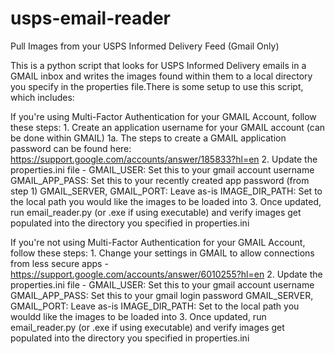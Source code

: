 # usps-email-reader
Pull Images from your USPS Informed Delivery Feed (Gmail Only)

This is a python script that looks for USPS Informed Delivery emails in a GMAIL inbox and writes the images found within them to a local directory you specify in the properties file.There is some setup to use this script, which includes:

If you're using Multi-Factor Authentication for your GMAIL Account, follow these steps:
	1.  Create an application username for your GMAIL account (can be done within GMAIL)
		1a. The steps to create a GMAIL application password can be found here:  https://support.google.com/accounts/answer/185833?hl=en 
	2. Update the properties.ini file - 
		GMAIL_USER: Set this to your gmail account username
		GMAIL_APP_PASS: Set this to your recently created app password (from step 1)
		GMAIL_SERVER, GMAIL_PORT: Leave as-is
		IMAGE_DIR_PATH: Set to the local path you would like the images to be loaded into
	3.  Once updated, run email_reader.py (or .exe if using executable) and verify images get populated into the directory you specified in properties.ini 
	
If you're not using Multi-Factor Authentication for your GMAIL Account, follow these steps:
	1. Change your settings in GMAIL to allow connections from less secure apps - https://support.google.com/accounts/answer/6010255?hl=en 
	2. Update the properties.ini file - 
		GMAIL_USER: Set this to your gmail account username
		GMAIL_APP_PASS: Set this to your gmail login password
		GMAIL_SERVER, GMAIL_PORT: Leave as-is
		IMAGE_DIR_PATH: Set to the local path you wouldd like the images to be loaded into
	3. Once updated, run email_reader.py (or .exe if using executable) and verify images get populated into the directory you specified in properties.ini 